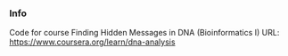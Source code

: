 ### Info
Code for course Finding Hidden Messages in DNA (Bioinformatics I)
URL: https://www.coursera.org/learn/dna-analysis
